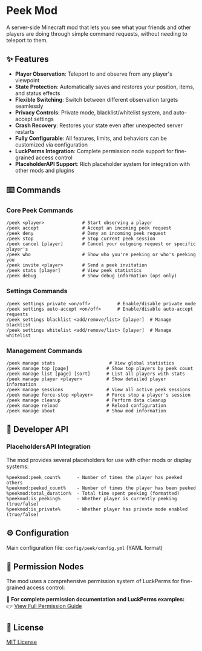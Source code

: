 # Peek Mod

A server-side Minecraft mod that lets you see what your friends and other players are doing through simple command requests, without needing to teleport to them.

## ✨ Features

- **Player Observation**: Teleport to and observe from any player's viewpoint
- **State Protection**: Automatically saves and restores your position, items, and status effects
- **Flexible Switching**: Switch between different observation targets seamlessly  
- **Privacy Controls**: Private mode, blacklist/whitelist system, and auto-accept settings
- **Crash Recovery**: Restores your state even after unexpected server restarts
- **Fully Configurable**: All features, limits, and behaviors can be customized via configuration
- **LuckPerms Integration**: Complete permission node support for fine-grained access control
- **PlaceholderAPI Support**: Rich placeholder system for integration with other mods and plugins

## ⌨️ Commands

### Core Peek Commands

```
/peek <player>              # Start observing a player
/peek accept                # Accept an incoming peek request
/peek deny                  # Deny an incoming peek request  
/peek stop                  # Stop current peek session
/peek cancel [player]       # Cancel your outgoing request or specific player's
/peek who                   # Show who you're peeking or who's peeking you
/peek invite <player>       # Send a peek invitation
/peek stats [player]        # View peek statistics
/peek debug                 # Show debug information (ops only)
```

### Settings Commands

```
/peek settings private <on/off>          # Enable/disable private mode
/peek settings auto-accept <on/off>      # Enable/disable auto-accept requests
/peek settings blacklist <add/remove/list> [player]  # Manage blacklist
/peek settings whitelist <add/remove/list> [player]  # Manage whitelist
```

### Management Commands

```
/peek manage stats                    # View global statistics  
/peek manage top [page]              # Show top players by peek count
/peek manage list [page] [sort]      # List all players with stats
/peek manage player <player>         # Show detailed player information
/peek manage sessions                # View all active peek sessions
/peek manage force-stop <player>     # Force stop a player's session
/peek manage cleanup                 # Perform data cleanup
/peek manage reload                  # Reload configuration
/peek manage about                   # Show mod information
```

## 🔌 Developer API

### PlaceholdersAPI Integration

The mod provides several placeholders for use with other mods or display systems:

```
%peekmod:peek_count%      - Number of times the player has peeked others
%peekmod:peeked_count%    - Number of times the player has been peeked
%peekmod:total_duration%  - Total time spent peeking (formatted)
%peekmod:is_peeking%      - Whether player is currently peeking (true/false)
%peekmod:is_private%      - Whether player has private mode enabled (true/false)
```

## ⚙️ Configuration

Main configuration file: `config/peek/config.yml` (YAML format)

## 🔐 Permission Nodes

The mod uses a comprehensive permission system of LuckPerms for fine-grained access control:

**📖 For complete permission documentation and LuckPerms examples:**  
👉 [View Full Permission Guide](https://github.com/jiazengp/peek/blob/main/PERMISSIONS.md)

## 📝 License

[MIT License](./LICENSE)